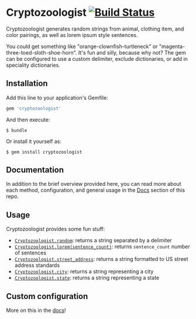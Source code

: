 # Cryptozoologist [![Build Status](https://travis-ci.org/feministy/cryptozoologist.svg?branch=master)](https://travis-ci.org/feministy/cryptozoologist)

Cryptozoologist generates random strings from animal, clothing item, and color pairings, as well as lorem ipsum style sentences.

You could get something like "orange-clownfish-turtleneck" or "magenta-three-toed-sloth-shoe-horn". It's fun and silly, because why not? The gem can be configured to use a custom delimiter, exclude dictionaries, or add in speciality dictionaries.

## Installation

Add this line to your application's Gemfile:

```ruby
gem 'cryptozoologist'
```

And then execute:

    $ bundle

Or install it yourself as:

    $ gem install cryptozoologist

## Documentation

In addition to the brief overview provided here, you can read more about each method, configuration, and general usage in the [Docs](/docs) section of this repo.

## Usage

Cryptozoologist provides some fun stuff:

* [`Cryptozoologist.random`](docs/random.md): returns a string separated by a delimiter
* [`Cryptozoologist.lorem(sentence_count)`](docs/lorem.md): returns `sentence_count` number of sentences
* [`Cryptozoologist.street_address`](docs/street_address.md): returns a string formatted to US street address standards
* [`Cryptozoologist.city`](docs/city.md): returns a string representing a city
* [`Cryptozoologist.state`](docs/state.md): returns a string representing a state

## Custom configuration

More on this in the [docs](docs/config.md)!
